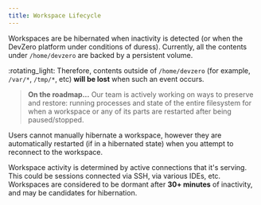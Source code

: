 ```yaml
---
title: Workspace Lifecycle
---
```


Workspaces are be hibernated when inactivity is detected (or when the DevZero platform under conditions of duress). Currently, all the contents under `/home/devzero` are backed by a persistent volume.

:rotating\_light: Therefore, contents outside of `/home/devzero` (for example, `/var/*`, `/tmp/*`, etc) **will be lost** when such an event occurs.

> **On the roadmap...** Our team is actively working on ways to preserve and restore: running processes and state of the entire filesystem for when a workspace or any of its parts are restarted after being paused/stopped.

Users cannot manually hibernate a workspace, however they are automatically restarted (if in a hibernated state) when you attempt to reconnect to the workspace.

Workspace activity is determined by active connections that it's serving. This could be sessions connected via SSH, via various IDEs, etc. Workspaces are considered to be dormant after **30+ minutes** of inactivity, and may be candidates for hibernation.
